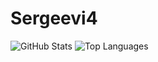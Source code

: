 # Sergeevi4

![GitHub Stats](https://github-readme-stats.vercel.app/api?username=Ssergeevi4&show_icons=true&theme=dark)
![Top Languages](https://github-readme-stats.vercel.app/api/top-langs/?username=Ssergeevi4&layout=compact&theme=dark)
